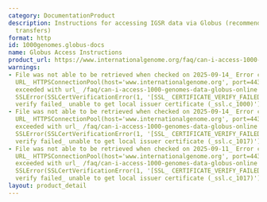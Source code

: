 ```yaml
---
category: DocumentationProduct
description: Instructions for accessing IGSR data via Globus (recommended for bulk
  transfers)
format: http
id: 1000genomes.globus-docs
name: Globus Access Instructions
product_url: https://www.internationalgenome.org/faq/can-i-access-1000-genomes-data-globus-online
warnings:
- File was not able to be retrieved when checked on 2025-09-14_ Error connecting to
  URL_ HTTPSConnectionPool(host='www.internationalgenome.org', port=443)_ Max retries
  exceeded with url_ /faq/can-i-access-1000-genomes-data-globus-online (Caused by
  SSLError(SSLCertVerificationError(1, '[SSL_ CERTIFICATE_VERIFY_FAILED] certificate
  verify failed_ unable to get local issuer certificate (_ssl.c_1000)')))
- File was not able to be retrieved when checked on 2025-09-14_ Error connecting to
  URL_ HTTPSConnectionPool(host='www.internationalgenome.org', port=443)_ Max retries
  exceeded with url_ /faq/can-i-access-1000-genomes-data-globus-online (Caused by
  SSLError(SSLCertVerificationError(1, '[SSL_ CERTIFICATE_VERIFY_FAILED] certificate
  verify failed_ unable to get local issuer certificate (_ssl.c_1017)')))
- File was not able to be retrieved when checked on 2025-09-11_ Error connecting to
  URL_ HTTPSConnectionPool(host='www.internationalgenome.org', port=443)_ Max retries
  exceeded with url_ /faq/can-i-access-1000-genomes-data-globus-online (Caused by
  SSLError(SSLCertVerificationError(1, '[SSL_ CERTIFICATE_VERIFY_FAILED] certificate
  verify failed_ unable to get local issuer certificate (_ssl.c_1017)')))
layout: product_detail
---
```

